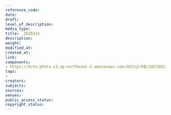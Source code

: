 ```yaml
---
reference_code: 
date: 
draft: 
level_of_description: 
media_type: 
title: _1D20314
description: 
weight: 
modified_at: 
created_at: 
link: 
components:
- https://kctu-photo.s3.ap-northeast-2.amazonaws.com/2021년/8월/20210822_’착취와+무권리의+고용허가제를+말한다!’+이주노동자+증언대회/_1D20314.jpg
tags:
- 
creators: 
subjects: 
sources: 
venues: 
public_access_status: 
copyright_status: 
---
```

